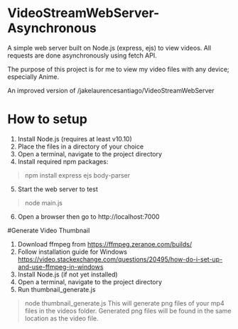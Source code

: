 # VideoStreamWebServer-Asynchronous
A simple web server built on Node.js (express, ejs) to view videos.
All requests are done asynchronously using fetch API.

The purpose of this project is for me to view my video files with any device; especially Anime.

An improved version of /jakelaurencesantiago/VideoStreamWebServer

# How to setup
1. Install Node.js (requires at least v10.10)
2. Place the files in a directory of your choice
3. Open a terminal, navigate to the project directory
4. Install required npm packages:
 > npm install express ejs body-parser
5. Start the web server to test
 > node main.js
6. Open a browser then go to http://localhost:7000

#Generate Video Thumbnail
1. Download ffmpeg from https://ffmpeg.zeranoe.com/builds/
2. Follow installation guide for Windows https://video.stackexchange.com/questions/20495/how-do-i-set-up-and-use-ffmpeg-in-windows
3. Install Node.js (if not yet installed)
4. Open a terminal, navigate to the project directory
5. Run thumbnail_generate.js
 > node thumbnail_generate.js
This will generate png files of your mp4 files in the videos folder.
Generated png files will be found in the same location as the video file.
